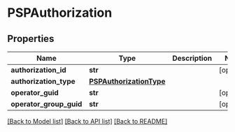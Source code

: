 # PSPAuthorization

## Properties
Name | Type | Description | Notes
------------ | ------------- | ------------- | -------------
**authorization_id** | **str** |  | [optional] 
**authorization_type** | [**PSPAuthorizationType**](PSPAuthorizationType.md) |  | 
**operator_guid** | **str** |  | [optional] 
**operator_group_guid** | **str** |  | [optional] 

[[Back to Model list]](../README.md#documentation-for-models) [[Back to API list]](../README.md#documentation-for-api-endpoints) [[Back to README]](../README.md)


